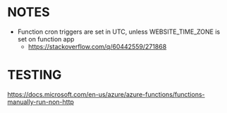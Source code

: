 # NOTES
- Function cron triggers are set in UTC, unless WEBSITE_TIME_ZONE is set on function app
  - https://stackoverflow.com/q/60442559/271868

# TESTING
https://docs.microsoft.com/en-us/azure/azure-functions/functions-manually-run-non-http